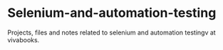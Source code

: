 # Selenium-and-automation-testing
Projects, files and notes related to selenium and automation testingv at vivabooks.
